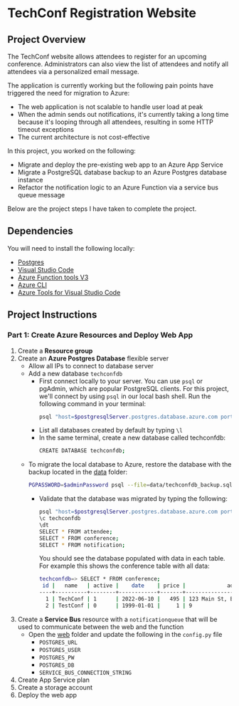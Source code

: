 # TechConf Registration Website

## Project Overview

The TechConf website allows attendees to register for an upcoming conference. Administrators can also view the list of attendees and notify all attendees via a personalized email message.

The application is currently working but the following pain points have triggered the need for migration to Azure:

- The web application is not scalable to handle user load at peak
- When the admin sends out notifications, it's currently taking a long time because it's looping through all attendees, resulting in some HTTP timeout exceptions
- The current architecture is not cost-effective

In this project, you worked on the following:

- Migrate and deploy the pre-existing web app to an Azure App Service
- Migrate a PostgreSQL database backup to an Azure Postgres database instance
- Refactor the notification logic to an Azure Function via a service bus queue message

Below are the project steps I have taken to complete the project.

## Dependencies
You will need to install the following locally:

- [Postgres](https://www.postgresql.org/download/)
- [Visual Studio Code](https://code.visualstudio.com/download)
- [Azure Function tools V3](https://docs.microsoft.com/en-us/azure/azure-functions/functions-run-local?tabs=windows%2Ccsharp%2Cbash#install-the-azure-functions-core-tools)
- [Azure CLI](https://docs.microsoft.com/en-us/cli/azure/install-azure-cli?view=azure-cli-latest)
- [Azure Tools for Visual Studio Code](https://marketplace.visualstudio.com/items?itemName=ms-vscode.vscode-node-azure-pack)

## Project Instructions

### Part 1: Create Azure Resources and Deploy Web App

1. Create a **Resource group**
2. Create an **Azure Postgres Database** flexible server
    - Allow all IPs to connect to database server
    - Add a new database `techconfdb`
        - First connect locally to your server. You can use `psql` or pgAdmin, which are popular PostgreSQL clients. For this project, we'll connect by using `psql` in our local bash shell. Run the following command in your terminal:
            ```bash
            psql "host=$postgresqlServer.postgres.database.azure.com port=5432 dbname=postgres user=$adminLogin password=$adminPassword sslmode=require"
            ```
        - List all databases created by default by typing `\l`
        - In the same terminal, create a new database called techconfdb:
            ```bash
            CREATE DATABASE techconfdb;
            ```
    - To migrate the local database to Azure, restore the database with the backup located in the [data](data) folder:
        ```bash
        PGPASSWORD=$adminPassword psql --file=data/techconfdb_backup.sql --host=$postgresqlServer.postgres.database.azure.com --port=5432 --dbname=techconfdb --username=$adminLogin
        ```
        - Validate that the database was migrated by typing the following:
            ```bash
            psql "host=$postgresqlServer.postgres.database.azure.com port=5432 dbname=postgres user=$adminLogin password=$adminPassword sslmode=require"
            \c techconfdb
            \dt
            SELECT * FROM attendee;
            SELECT * FROM conference;
            SELECT * FROM notification;
            ```
            You should see the database populated with data in each table. For example this shows the conference table with all data:
            ```bash
            techconfdb=> SELECT * FROM conference;
             id |   name   | active |    date    | price |             address              
            ----+----------+--------+------------+-------+----------------------------------
              1 | TechConf | 1      | 2022-06-10 |   495 | 123 Main St, Baltimore, MD 12345
              2 | TestConf | 0      | 1999-01-01 |     1 | 9
            ```
3. Create a **Service Bus** resource with a `notificationqueue` that will be used to communicate between the web and the function
    - Open the [web](web) folder and update the following in the `config.py` file
        - `POSTGRES_URL`
        - `POSTGRES_USER`
        - `POSTGRES_PW`
        - `POSTGRES_DB`
        - `SERVICE_BUS_CONNECTION_STRING`
4. Create App Service plan
5. Create a storage account
6. Deploy the web app

